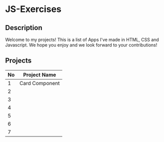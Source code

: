 # JS-Exercises

## Description
Welcome to my projects! This is a list of Apps I've made in HTML, CSS and Javascript. We hope you enjoy and we look forward to your contributions!

## Projects
| No  | Project Name  |
| ------------- | ------------- |
| 1 | <a src="https://github.com/baikoo/JS-Exercises/tree/main/card-component">Card Component</a> |
| 2 |  |
| 3 |  |
| 4 |  | 
| 5 |  | 
| 6 |  | 
| 7 |  | 
